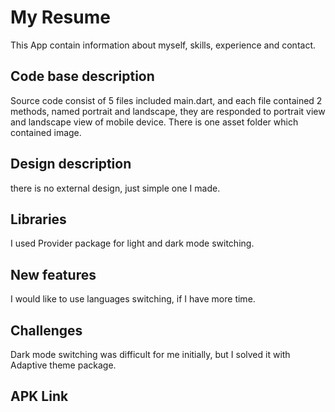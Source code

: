 # My Resume

This App contain information about myself, skills, experience and contact.

## Code base description
Source code consist of 5 files included main.dart, and each file contained 2 methods, named portrait and landscape, they are responded to 
portrait view and landscape view of mobile device.
There is one asset folder which contained image.

## Design description
there is no external design, just simple one I made.

## Libraries
 I used Provider package for light and dark mode switching.
 
## New features
I would like to use languages switching, if I have more time.

## Challenges
Dark mode switching was difficult for me initially, but I solved it with Adaptive theme package.

## APK Link
